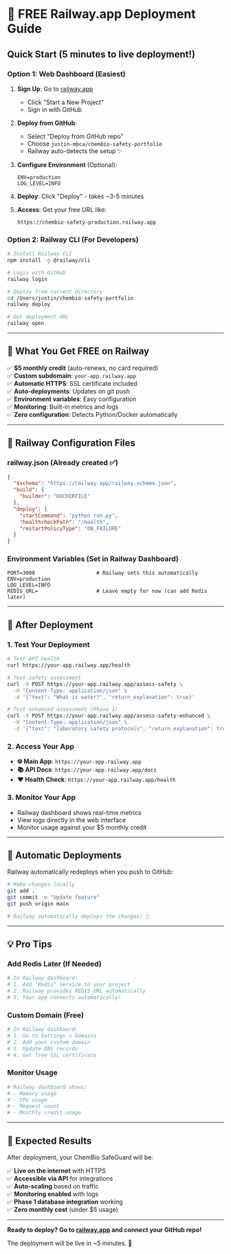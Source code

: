 # 🚀 FREE Railway.app Deployment Guide

## Quick Start (5 minutes to live deployment!)

### **Option 1: Web Dashboard (Easiest)**

1. **Sign Up**: Go to [railway.app](https://railway.app) 
   - Click "Start a New Project"
   - Sign in with GitHub

2. **Deploy from GitHub**:
   - Select "Deploy from GitHub repo"
   - Choose `justin-mbca/chembio-safety-portfolio`
   - Railway auto-detects the setup ✨

3. **Configure Environment** (Optional):
   ```
   ENV=production
   LOG_LEVEL=INFO
   ```

4. **Deploy**: Click "Deploy" - takes ~3-5 minutes
   
5. **Access**: Get your free URL like:
   ```
   https://chembio-safety-production.railway.app
   ```

### **Option 2: Railway CLI (For Developers)**

```bash
# Install Railway CLI
npm install -g @railway/cli

# Login with GitHub
railway login

# Deploy from current directory
cd /Users/justin/chembio-safety-portfolio
railway deploy

# Get deployment URL
railway open
```

---

## 🎯 **What You Get FREE on Railway**

✅ **$5 monthly credit** (auto-renews, no card required)  
✅ **Custom subdomain**: `your-app.railway.app`  
✅ **Automatic HTTPS**: SSL certificate included  
✅ **Auto-deployments**: Updates on git push  
✅ **Environment variables**: Easy configuration  
✅ **Monitoring**: Built-in metrics and logs  
✅ **Zero configuration**: Detects Python/Docker automatically  

---

## 🔧 **Railway Configuration Files**

### **railway.json** (Already created ✅)
```json
{
  "$schema": "https://railway.app/railway.schema.json",
  "build": {
    "builder": "DOCKERFILE"
  },
  "deploy": {
    "startCommand": "python run.py",
    "healthcheckPath": "/health",
    "restartPolicyType": "ON_FAILURE"
  }
}
```

### **Environment Variables (Set in Railway Dashboard)**
```
PORT=3000                    # Railway sets this automatically
ENV=production
LOG_LEVEL=INFO
REDIS_URL=                   # Leave empty for now (can add Redis later)
```

---

## 📱 **After Deployment**

### **1. Test Your Deployment**
```bash
# Test API health
curl https://your-app.railway.app/health

# Test safety assessment
curl -X POST https://your-app.railway.app/assess-safety \
  -H "Content-Type: application/json" \
  -d '{"text": "What is water?", "return_explanation": true}'

# Test enhanced assessment (Phase 1)
curl -X POST https://your-app.railway.app/assess-safety-enhanced \
  -H "Content-Type: application/json" \
  -d '{"text": "laboratory safety protocols", "return_explanation": true}'
```

### **2. Access Your App**
- **🌐 Main App**: `https://your-app.railway.app`
- **📚 API Docs**: `https://your-app.railway.app/docs`
- **❤️ Health Check**: `https://your-app.railway.app/health`

### **3. Monitor Your App**
- Railway dashboard shows real-time metrics
- View logs directly in the web interface
- Monitor usage against your $5 monthly credit

---

## 🔄 **Automatic Deployments**

Railway automatically redeploys when you push to GitHub:

```bash
# Make changes locally
git add .
git commit -m "Update feature"
git push origin main

# Railway automatically deploys the changes! 🚀
```

---

## 💡 **Pro Tips**

### **Add Redis Later (If Needed)**
```bash
# In Railway dashboard:
# 1. Add "Redis" service to your project
# 2. Railway provides REDIS_URL automatically
# 3. Your app connects automatically!
```

### **Custom Domain (Free)**
```bash
# In Railway dashboard:
# 1. Go to Settings > Domains
# 2. Add your custom domain
# 3. Update DNS records
# 4. Get free SSL certificate
```

### **Monitor Usage**
```bash
# Railway dashboard shows:
# - Memory usage
# - CPU usage  
# - Request count
# - Monthly credit usage
```

---

## 🎯 **Expected Results**

After deployment, your ChemBio SafeGuard will be:

✅ **Live on the internet** with HTTPS  
✅ **Accessible via API** for integrations  
✅ **Auto-scaling** based on traffic  
✅ **Monitoring enabled** with logs  
✅ **Phase 1 database integration** working  
✅ **Zero monthly cost** (under $5 usage)  

---

**Ready to deploy? Go to [railway.app](https://railway.app) and connect your GitHub repo!**

The deployment will be live in ~5 minutes. 🚀
